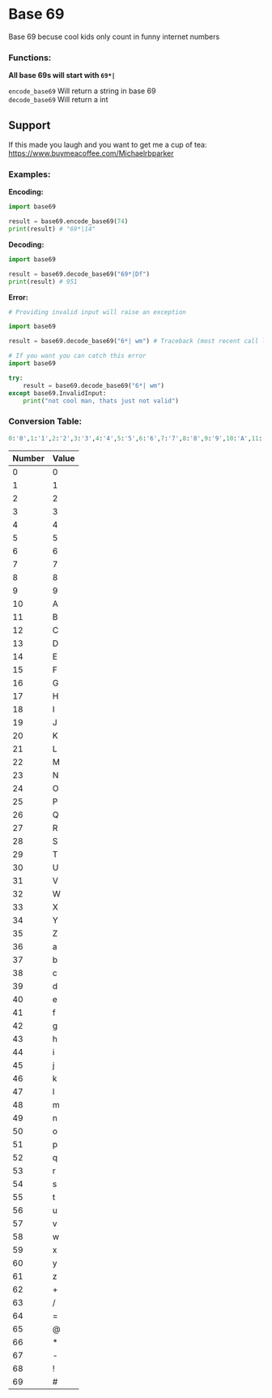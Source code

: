 # Base 69

Base 69 becuse cool kids only count in funny internet numbers


### Functions:
**All base 69s will start with `69*|`**

`encode_base69` Will return a string in base 69  
`decode_base69` Will return a int

## Support
 
 If this made you laugh and you want to get me a cup of tea: https://www.buymeacoffee.com/Michaelrbparker
 
### Examples:

**Encoding:**
```py
import base69

result = base69.encode_base69(74)
print(result) # "69*|14"
```

**Decoding:**
```py
import base69

result = base69.decode_base69("69*|Df")
print(result) # 951
```

**Error:**
```py
# Providing invalid input will raise an exception

import base69

result = base69.decode_base69("6*| wm") # Traceback (most recent call last): ... InvalidInput: Invalid Base69 input! Base69 must begin '69*|'
```

```py
# If you want you can catch this error
import base69

try:
    result = base69.decode_base69("6*| wm")
except base69.InvalidInput:
    print("not cool man, thats just not valid")
```


### Conversion Table:

```py
0:'0',1:'1',2:'2',3:'3',4:'4',5:'5',6:'6',7:'7',8:'8',9:'9',10:'A',11:'B',12:'C',13:'D',14:'E',15:'F',16:'G',17:'H',18:'I',19:'J',20:'K',21:'L',22:'M',23:'N',24:'O',25:'P',26:'Q',27:'R',28:'S',29:'T',30:'U',31:'V',32:'W',33:'X',34:'Y',35:'Z',36:'a',37:'b',38:'c',39:'d',40:'e',41:'f',42:'g',43:'h',44:'i',45:'j',46:'k',47:'l',48:'m',49:'n',50:'o',51:'p',52:'q',53:'r',54:'s',55:'t',56:'u',57:'v',58:'w',59:'x',60:'y',61:'z',62:'+',63:'/',64:'=',65:'@',66:'*',67:'-',68:'!',69:'#'
```

| Number | Value |
| ------ | ----- |
| 0      | 0     |
| 1      | 1     |
| 2      | 2     |
| 3      | 3     |
| 4      | 4     |
| 5      | 5     |
| 6      | 6     |
| 7      | 7     |
| 8      | 8     |
| 9      | 9     |
| 10     | A     |
| 11     | B     |
| 12     | C     |
| 13     | D     |
| 14     | E     |
| 15     | F     |
| 16     | G     |
| 17     | H     |
| 18     | I     |
| 19     | J     |
| 20     | K     |
| 21     | L     |
| 22     | M     |
| 23     | N     |
| 24     | O     |
| 25     | P     |
| 26     | Q     |
| 27     | R     |
| 28     | S     |
| 29     | T     |
| 30     | U     |
| 31     | V     |
| 32     | W     |
| 33     | X     |
| 34     | Y     |
| 35     | Z     |
| 36     | a     |
| 37     | b     |
| 38     | c     |
| 39     | d     |
| 40     | e     |
| 41     | f     |
| 42     | g     |
| 43     | h     |
| 44     | i     |
| 45     | j     |
| 46     | k     |
| 47     | l     |
| 48     | m     |
| 49     | n     |
| 50     | o     |
| 51     | p     |
| 52     | q     |
| 53     | r     |
| 54     | s     |
| 55     | t     |
| 56     | u     |
| 57     | v     |
| 58     | w     |
| 59     | x     |
| 60     | y     |
| 61     | z     |
| 62     | +     |
| 63     | /     |
| 64     | =     |
| 65     | @     |
| 66     | *     |
| 67     | -     |
| 68     | !     |
| 69     | #     |